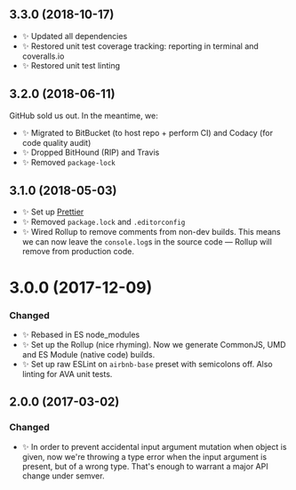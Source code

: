 ## 3.3.0 (2018-10-17)

- ✨ Updated all dependencies
- ✨ Restored unit test coverage tracking: reporting in terminal and coveralls.io
- ✨ Restored unit test linting

## 3.2.0 (2018-06-11)

GitHub sold us out. In the meantime, we:

- ✨ Migrated to BitBucket (to host repo + perform CI) and Codacy (for code quality audit)
- ✨ Dropped BitHound (RIP) and Travis
- ✨ Removed `package-lock`

## 3.1.0 (2018-05-03)

- ✨ Set up [Prettier](https://prettier.io)
- ✨ Removed `package.lock` and `.editorconfig`
- ✨ Wired Rollup to remove comments from non-dev builds. This means we can now leave the `console.log`s in the source code — Rollup will remove from production code.

# 3.0.0 (2017-12-09)

### Changed

- ✨ Rebased in ES node_modules
- ✨ Set up the Rollup (nice rhyming). Now we generate CommonJS, UMD and ES Module (native code) builds.
- ✨ Set up raw ESLint on `airbnb-base` preset with semicolons off. Also linting for AVA unit tests.

## 2.0.0 (2017-03-02)

### Changed

- ✨ In order to prevent accidental input argument mutation when object is given, now we're throwing a type error when the input argument is present, but of a wrong type. That's enough to warrant a major API change under semver.

